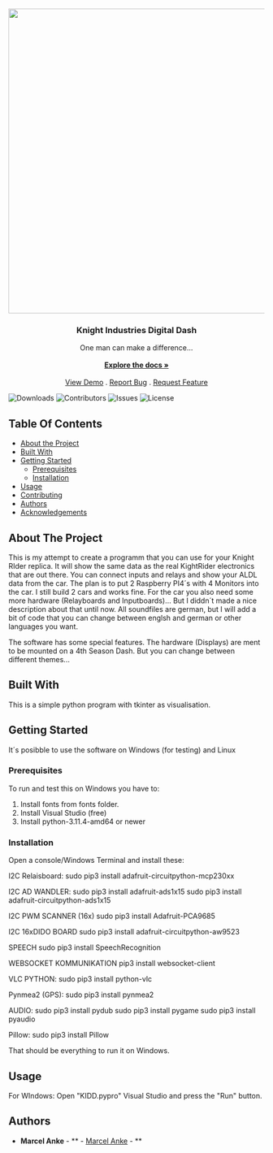 <br/>
<p align="center">
  <a href="https://github.com/knight-research/KIDD">
    <img src="https://github.com/knight-research/KIDD/assets/67843900/e3148c3d-fb5c-4ec1-b307-826be0a08438" alt="Logo" width="1280" height="600">
  </a>

  <h3 align="center">Knight Industries Digital Dash</h3>

  <p align="center">
    One man can make a difference...
    <br/>
    <br/>
    <a href="https://github.com/knight-research/KIDD"><strong>Explore the docs »</strong></a>
    <br/>
    <br/>
    <a href="https://github.com/knight-research/KIDD">View Demo</a>
    .
    <a href="https://github.com/knight-research/KIDD/issues">Report Bug</a>
    .
    <a href="https://github.com/knight-research/KIDD/issues">Request Feature</a>
  </p>
</p>

![Downloads](https://img.shields.io/github/downloads/knight-research/KIDD/total) ![Contributors](https://img.shields.io/github/contributors/knight-research/KIDD?color=dark-green) ![Issues](https://img.shields.io/github/issues/knight-research/KIDD) ![License](https://img.shields.io/github/license/knight-research/KIDD) 

## Table Of Contents

* [About the Project](#about-the-project)
* [Built With](#built-with)
* [Getting Started](#getting-started)
  * [Prerequisites](#prerequisites)
  * [Installation](#installation)
* [Usage](#usage)
* [Contributing](#contributing)
* [Authors](#authors)
* [Acknowledgements](#acknowledgements)

## About The Project

This is my attempt to create a programm that you can use for your Knight RIder replica. It will show the same data as the real KightRider electronics that are out there. You can connect inputs and relays and show your ALDL data from the car.
The plan is to put 2 Raspberry PI4´s with 4 Monitors into the car.
I still build 2 cars and works fine.
For the car you also need some more hardware (Relayboards and Inputboards)...
But I diddn´t made a nice description about that until now.
All soundfiles are german, but I will add a bit of code that you can change
between englsh and german or other languages you want.

The software has some special features.
The hardware (Displays) are ment to be mounted on a 4th Season Dash.
But you can change between different themes...

## Built With

This is a simple python program with tkinter as visualisation.

## Getting Started

It´s posibble to use the software on Windows (for testing) and Linux

### Prerequisites

To run and test this on Windows you have to:
1. Install fonts from fonts folder.
2. Install Visual Studio (free)
3. Install python-3.11.4-amd64 or newer

### Installation

Open a console/Windows Terminal and install these:

I2C Relaisboard:
sudo pip3 install adafruit-circuitpython-mcp230xx

I2C AD WANDLER:
sudo pip3 install adafruit-ads1x15
sudo pip3 install adafruit-circuitpython-ads1x15

I2C PWM SCANNER (16x)
sudo pip3 install Adafruit-PCA9685

I2C 16xDIDO BOARD
sudo pip3 install adafruit-circuitpython-aw9523

SPEECH
sudo pip3 install SpeechRecognition

WEBSOCKET KOMMUNIKATION
pip3 install websocket-client

VLC PYTHON:
sudo pip3 install python-vlc

Pynmea2 (GPS):
sudo pip3 install pynmea2

AUDIO:
sudo pip3 install pydub
sudo pip3 install pygame
sudo pip3 install pyaudio

Pillow:
sudo pip3 install Pillow

That should be everything to run it on Windows.

## Usage

For WIndows:
Open "KIDD.pypro" Visual Studio and press the "Run" button.

## Authors

* **Marcel Anke** - ** - [Marcel Anke](knight-research.de) - **
